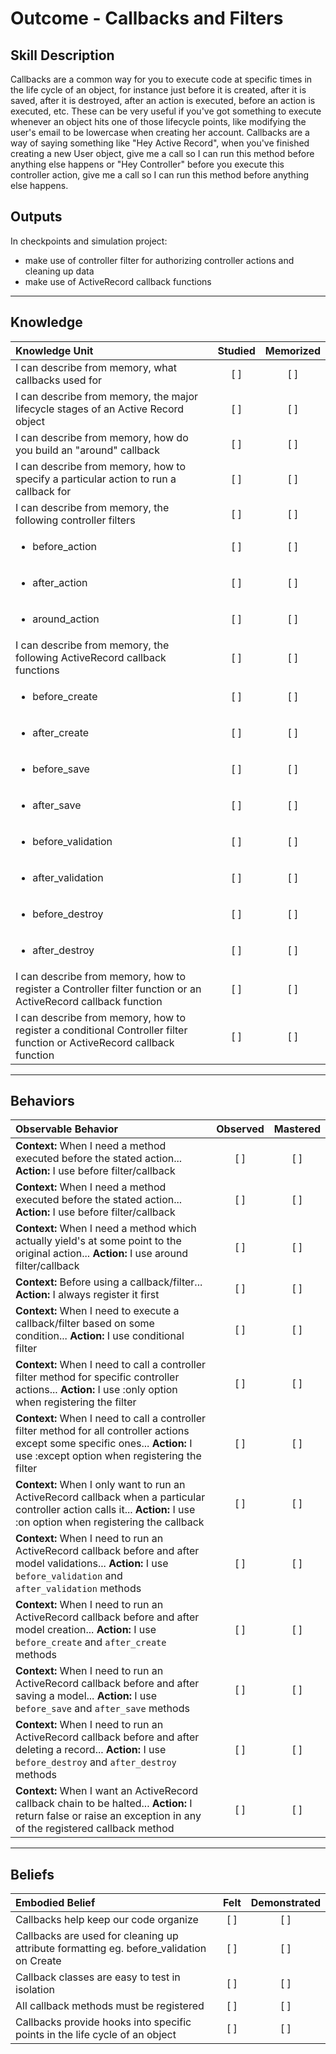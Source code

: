 # Outcome - Callbacks and Filters

Skill Description
----------
Callbacks are a common way for you to execute code at specific times in the life cycle of an object, for instance just before it is created, after it is saved, after it is destroyed, after an action is executed, before an action is executed, etc. These can be very useful if you've got something to execute whenever an object hits one of those lifecycle points, like modifying the user's email to be lowercase when creating her account. Callbacks are a way of saying something like "Hey Active Record", when you've finished creating a new User object, give me a call so I can run this method before anything else happens or "Hey Controller" before you execute this controller action, give me a call so I can run this method before anything else happens.

Outputs
----------
In checkpoints and simulation project:
- make use of controller filter for authorizing controller actions and cleaning up data
- make use of ActiveRecord callback functions


----------
## **Knowledge**


| Knowledge Unit   |      Studied      | Memorized |
|:-------------|:------------------:|:--------:|
| I can describe from memory, what callbacks used for | [ ] | [ ]  |
| I can describe from memory, the major lifecycle stages of an Active Record object | [ ] | [ ]  |
| I can describe from memory, how do you build an "around" callback | [ ] | [ ]  |
| I can describe from memory, how to specify a particular action to run a callback for | [ ] | [ ]  |
| I can describe from memory, the following controller filters | [ ] | [ ]  |
| <ul><li> before_action| [ ] | [ ]  |
| <ul><li> after_action| [ ] | [ ]  |
| <ul><li> around_action| [ ] | [ ]  |
| I can describe from memory, the following ActiveRecord callback functions | [ ] | [ ]  |
| <ul><li> before_create | [ ] | [ ]  |
| <ul><li> after_create | [ ] | [ ]  |
| <ul><li> before_save | [ ] | [ ]  |
| <ul><li> after_save | [ ] | [ ]  |
| <ul><li> before_validation | [ ] | [ ]  |
| <ul><li> after_validation | [ ] | [ ]  |
| <ul><li> before_destroy | [ ] | [ ]  |
| <ul><li> after_destroy | [ ] | [ ]  |
| I can describe from memory, how to register a Controller filter function or an ActiveRecord callback function | [ ] | [ ]  |
| I can describe from memory, how to register a conditional Controller filter function or ActiveRecord callback function | [ ] | [ ]  |



----------


## **Behaviors**


| Observable Behavior   |      Observed      | Mastered |
|:-------------|:------------------:|:--------:|
| **Context:** When I need a method executed before the stated action... **Action:** I use before filter/callback  | [ ] | [ ]  |
| **Context:** When I need a method executed before the stated action... **Action:** I use before filter/callback  | [ ] | [ ]  |
| **Context:** When I need a method which actually yield's at some point to the original action... **Action:** I use around filter/callback  | [ ] | [ ]  |
| **Context:** Before using a callback/filter... **Action:** I always register it first  | [ ] | [ ]  |
| **Context:** When I need to execute a callback/filter based on some condition... **Action:** I use conditional filter  | [ ] | [ ]  |
| **Context:** When I need to call a controller filter method for specific controller actions... **Action:** I use :only option when registering the filter  | [ ] | [ ]  |
| **Context:** When I need to call a controller filter method for all controller actions except some specific ones... **Action:** I use :except option when registering the filter  | [ ] | [ ]  |
| **Context:** When I only want to run an ActiveRecord callback when a particular controller action calls it... **Action:** I use :on option when registering the callback  | [ ] | [ ]  |
| **Context:** When I need to run an ActiveRecord callback before and after model validations... **Action:** I use `before_validation` and `after_validation` methods  | [ ] | [ ]  |
| **Context:** When I need to run an ActiveRecord callback before and after model creation... **Action:** I use `before_create` and `after_create` methods  | [ ] | [ ]  |
| **Context:** When I need to run an ActiveRecord callback before and after saving a model... **Action:** I use `before_save` and `after_save` methods  | [ ] | [ ]  |
| **Context:** When I need to run an ActiveRecord callback before and after deleting a record... **Action:** I use `before_destroy` and `after_destroy` methods  | [ ] | [ ]  |
| **Context:** When I want an ActiveRecord callback chain to be halted... **Action:** I return false or raise an exception in any of the registered callback method  | [ ] | [ ]  |



----------


## **Beliefs**


| Embodied Belief   |      Felt      | Demonstrated |
|:-------------|:------------------:|:--------:|
| Callbacks help keep our code organize | [ ] | [ ]  |
| Callbacks are used for cleaning up attribute formatting eg. before_validation on Create | [ ] | [ ]  |
| Callback classes are easy to test in isolation | [ ] | [ ]  |
| All callback methods must be registered  | [ ] | [ ]  |
| Callbacks provide hooks into specific points in the life cycle of an object  | [ ] | [ ]  |
